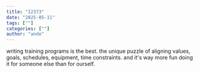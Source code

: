 ```yaml
---
title: "12373"
date: "2025-05-11"
tags: [""]
categories: [""]
author: "ande"
---
```


writing training programs is the best.
the unique puzzle of aligning values, goals, schedules, equipment, time constraints.
and it's way more fun doing it for someone else than for ourself.
 
